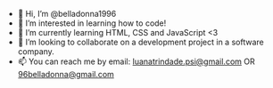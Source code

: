 - 👋 Hi, I’m @belladonna1996
- 👀 I’m interested in learning how to code!
- 🌱 I’m currently learning HTML, CSS and JavaScript <3
- 💞️ I’m looking to collaborate on a development project in a software company.
- 📫 You can reach me by email: luanatrindade.psi@gmail.com OR 96belladonna@gmail.com

<!---
belladonna1996/belladonna1996 is a ✨ special ✨ repository because its `README.md` (this file) appears on your GitHub profile.
You can click the Preview link to take a look at your changes.
--->
